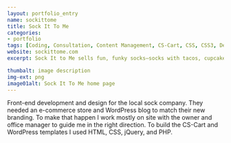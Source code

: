 ```yaml
---
layout: portfolio_entry
name: sockittome
title: Sock It To Me
categories:
- portfolio
tags: [Coding, Consultation, Content Management, CS-Cart, CSS, CSS3, Design, Ecommerce, HTML, HTML5, jQuery, PHP, Project Management, Web Design, Wordpress]
website: sockittome.com
excerpt: Sock It to Me sells fun, funky socks—socks with tacos, cupcakes, ninjas, mustaches, unicorns and other things magical.

thumbalt: image description
img-ext: png
image01alt: Sock It To Me home page
---
```

Front-end development and design for the local sock company. They needed an e-commerce store and WordPress blog to match their new branding. To make that happen I work mostly on site with the owner and office manager to guide me in the right direction. To build the CS-Cart and WordPress templates I used HTML, CSS, jQuery, and PHP.
